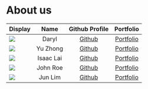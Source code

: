 # About us
Display |   Name   |            Github Profile             | Portfolio 
--------|:--------:|:-------------------------------------:|:---------:
![](https://via.placeholder.com/100.png?text=Photo) |  Daryl   | [Github](https://github.com/thedarie) | [Portfolio](docs/team/johndoe.md)
![](https://via.placeholder.com/100.png?text=Photo) | Yu Zhong  |     [Github](https://github.com/yuzhongng)     | [Portfolio](docs/team/johndoe.md)
![](https://via.placeholder.com/100.png?text=Photo) | Isaac Lai  | [Github](https://github.com/laiisaac) | [Portfolio](docs/team/johndoe.md)
![](https://via.placeholder.com/100.png?text=Photo) | John Roe |     [Github](https://github.com/)     | [Portfolio](docs/team/johndoe.md)
![](https://via.placeholder.com/100.png?text=Photo) | Jun Lim  | [Github](https://github.com/jltha) | [Portfolio](docs/team/johndoe.md)
